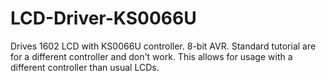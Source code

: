 # LCD-Driver-KS0066U
Drives 1602 LCD with KS0066U controller. 8-bit AVR.
Standard tutorial are for a different controller and don't work. This allows for usage with a different controller than usual LCDs.
